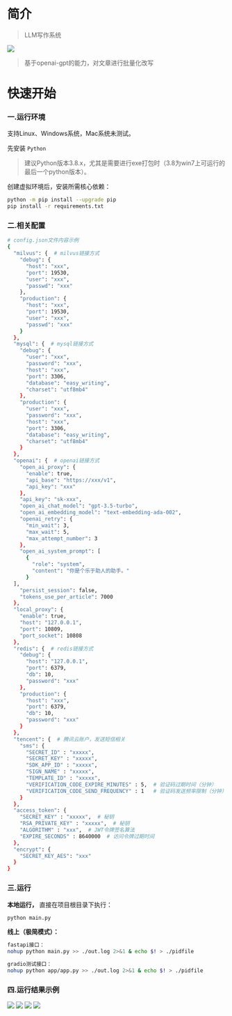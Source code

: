 # 简介

> LLM写作系统

![](example/example.png)

> 基于openai-gpt的能力，对文章进行批量化改写

# 快速开始

### 一.运行环境

支持Linux、Windows系统，Mac系统未测试。

先安装 `Python`
> 建议Python版本3.8.x，尤其是需要进行exe打包时（3.8为win7上可运行的最后一个python版本）。

创建虚拟环境后，安装所需核心依赖：

```bash
python -m pip install --upgrade pip
pip install -r requirements.txt
```

### 二.相关配置
```bash
# config.json文件内容示例
{
  "milvus": {  # milvus链接方式
    "debug": {
      "host": "xxx",
      "port": 19530,
      "user": "xxx",
      "passwd": "xxx"
    },
    "production": {
      "host": "xxx",
      "port": 19530,
      "user": "xxx",
      "passwd": "xxx"
    }
  },
  "mysql": {  # mysql链接方式
    "debug": {
      "user": "xxx",
      "password": "xxx",
      "host": "xxx",
      "port": 3306,
      "database": "easy_writing",
      "charset": "utf8mb4"
    },
    "production": {
      "user": "xxx",
      "password": "xxx",
      "host": "xxx",
      "port": 3306,
      "database": "easy_writing",
      "charset": "utf8mb4"
    }
  },
  "openai": {  # openai链接方式
    "open_ai_proxy": {
      "enable": true,
      "api_base": "https://xxx/v1",
      "api_key": "xxx"
    },
    "api_key": "sk-xxx",
    "open_ai_chat_model": "gpt-3.5-turbo",
    "open_ai_embedding_model": "text-embedding-ada-002",
    "openai_retry": {
      "min_wait": 3,
      "max_wait": 5,
      "max_attempt_number": 3
    },
    "open_ai_system_prompt": [
      {
        "role": "system",
        "content": "你是个乐于助人的助手。"
      }
  ],
    "persist_session": false,
    "tokens_use_per_article": 7000
  },
  "local_proxy": {
    "enable": true,
    "host": "127.0.0.1",
    "port": 10809,
    "port_socket": 10808
  },
  "redis": {  # redis链接方式
    "debug": {
      "host": "127.0.0.1",
      "port": 6379,
      "db": 10,
      "password": "xxx"
    },
    "production": {
      "host": "xxx",
      "port": 6379,
      "db": 10,
      "password": "xxx"
    }
  },
  "tencent": {  # 腾讯云账户，发送短信相关
    "sms": {
      "SECRET_ID" : "xxxxx",
      "SECRET_KEY" : "xxxxx",
      "SDK_APP_ID" : "xxxxx",
      "SIGN_NAME" : "xxxxx",
      "TEMPLATE_ID" : "xxxxx",
      "VERIFICATION_CODE_EXPIRE_MINUTES" : 5,  # 验证码过期时间（分钟）
      "VERIFICATION_CODE_SEND_FREQUENCY" : 1   # 验证码发送频率限制（分钟）
    }
  },
  "access_token": {
    "SECRET_KEY" : "xxxxx",  # 秘钥
    "RSA_PRIVATE_KEY" : "xxxxx",  # 秘钥
    "ALGORITHM" : "xxx",  # JWT令牌签名算法
    "EXPIRE_SECONDS" : 8640000  # 访问令牌过期时间
  },
  "encrypt": {
    "SECRET_KEY_AES": "xxx"
  }
}
```

### 三.运行
**本地运行，** 直接在项目根目录下执行：
```bash
python main.py
```
**线上（极简模式）：** 
```bash
fastapi接口：
nohup python main.py >> ./out.log 2>&1 & echo $! > ./pidfile

gradio测试接口：
nohup python app/app.py >> ./out.log 2>&1 & echo $! > ./pidfile
```
### 四.运行结果示例
![](example/logon.png)
![](example/user_city.png)
![](example/source_content.png)
![](example/task_run.png)